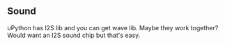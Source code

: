 ## Sound
uPython has I2S lib and you can get wave lib. Maybe they work together? Would want an I2S sound chip but that's easy.